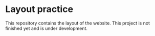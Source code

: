 # Layout practice

This repository contains the layout of the website. This project is not finished yet and is under development.
